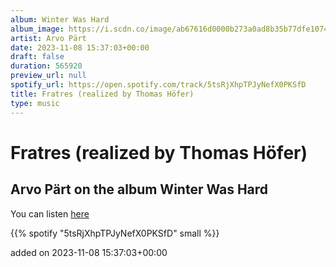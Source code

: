 ```yaml
---
album: Winter Was Hard
album_image: https://i.scdn.co/image/ab67616d0000b273a0ad8b35b77dfe10746b2a99
artist: Arvo Pärt
date: 2023-11-08 15:37:03+00:00
draft: false
duration: 565920
preview_url: null
spotify_url: https://open.spotify.com/track/5tsRjXhpTPJyNefX0PKSfD
title: Fratres (realized by Thomas Höfer)
type: music
---
```



# Fratres (realized by Thomas Höfer)

## Arvo Pärt on the album Winter Was Hard

You can listen [here](https://open.spotify.com/track/5tsRjXhpTPJyNefX0PKSfD)

{{% spotify "5tsRjXhpTPJyNefX0PKSfD" small %}}

added on 2023-11-08 15:37:03+00:00